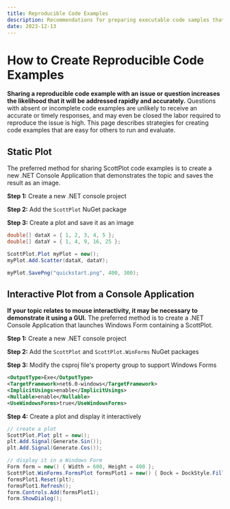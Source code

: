 ```yaml
---
title: Reproducible Code Examples
description: Recommendations for preparing executable code samples that can facilitate resolving issues or answering questions.
date: 2023-12-13
---
```


# How to Create Reproducible Code Examples

**Sharing a reproducible code example with an issue or question increases the likelihood that it will be addressed rapidly and accurately.** Questions with absent or incomplete code examples are unlikely to receive an accurate or timely responses, and may even be closed the labor required to reproduce the issue is high. This page describes strategies for creating code examples that are easy for others to run and evaluate.

## Static Plot

The preferred method for sharing ScottPlot code examples is to create a new .NET Console Application that demonstrates the topic and saves the result as an image.

**Step 1:** Create a new .NET console project

**Step 2:** Add the `ScottPlot` NuGet package

**Step 3:** Create a plot and save it as an image

```cs
double[] dataX = { 1, 2, 3, 4, 5 };
double[] dataY = { 1, 4, 9, 16, 25 };

ScottPlot.Plot myPlot = new();
myPlot.Add.Scatter(dataX, dataY);

myPlot.SavePng("quickstart.png", 400, 300);
```

## Interactive Plot from a Console Application

**If your topic relates to mouse interactivity, it may be necessary to demonstrate it using a GUI.** The preferred method is to create a .NET Console Application that launches Windows Form containing a ScottPlot.

**Step 1:** Create a new .NET console project 

**Step 2:** Add the `ScottPlot` and `ScottPlot.WinForms` NuGet packages

**Step 3:** Modify the csproj file's property group to support Windows Forms

```xml
<OutputType>Exe</OutputType>
<TargetFramework>net6.0-windows</TargetFramework>
<ImplicitUsings>enable</ImplicitUsings>
<Nullable>enable</Nullable>
<UseWindowsForms>true</UseWindowsForms>
```

**Step 4:** Create a plot and display it interactively

```cs
// create a plot
ScottPlot.Plot plt = new();
plt.Add.Signal(Generate.Sin());
plt.Add.Signal(Generate.Cos());

// display it in a Windows Form
Form form = new() { Width = 600, Height = 400 };
ScottPlot.WinForms.FormsPlot formsPlot1 = new() { Dock = DockStyle.Fill };
formsPlot1.Reset(plt);
formsPlot1.Refresh();
form.Controls.Add(formsPlot1);
form.ShowDialog();
```
